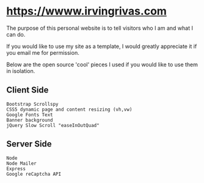 # https://wwww.irvingrivas.com

The purpose of this personal website is to tell visitors who I am and what I can do.

If you would like to use my site as a template, I would greatly appreciate it if you email me for permission.

Below are the open source 'cool' pieces I used if you would like to use them in isolation.

## Client Side 
```
Bootstrap Scrollspy
CSS5 dynamic page and content resizing (vh,vw)
Google Fonts Text
Banner background
jQuery Slow Scroll "easeInOutQuad"
```

## Server Side
```
Node
Node Mailer
Express
Google reCaptcha API
```
